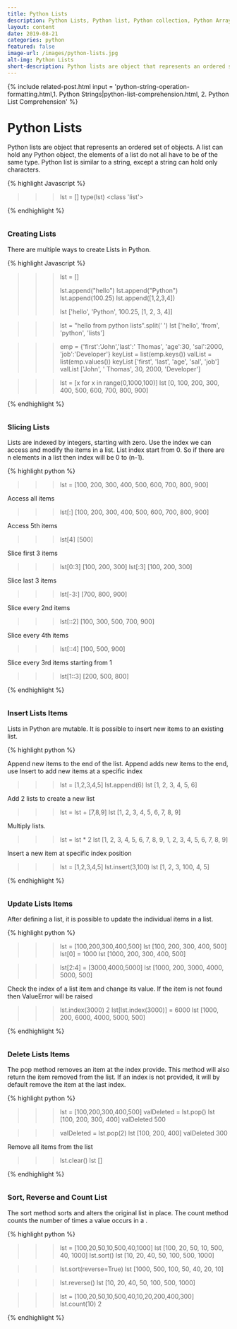 ```yaml
---
title: Python Lists
description: Python Lists, Python list, Python collection, Python Arrays, Python collection data types, list add, list remove, list pop(), delete list, Python copy list, list methods 
layout: content
date: 2019-08-21
categories: python
featured: false 
image-url: /images/python-lists.jpg
alt-img: Python Lists
short-description: Python lists are object that represents an ordered set of objects. A list can hold any Python object, the elements of a list do not all have to be of the same type. Python list is similar to a string, except a string can hold only characters
---
```


{%
include related-post.html
input = 
'python-string-operation-formatting.html,1. Python Strings|python-list-comprehension.html, 2. Python List Comprehension'
%}

<h1 style="padding-top: 60px; margin-top: -40px;">Python Lists</h1>

Python lists are object that represents an ordered set of objects. A list can hold any Python object, the elements of a list do not all have to be of the same type. Python list is similar to a string, except a string can hold only characters.


{% highlight Javascript %}

>>> lst = []
>>> type(lst)
<class 'list'>

{% endhighlight %}

<h3 style="padding-top: 60px; margin-top: -40px;">Creating Lists</h3>

There are multiple ways to create Lists in Python.

<div class="card">
<div class="card-body">
{% highlight Javascript %}

>>> lst = []
>>> 
>>> lst.append("hello")
>>> lst.append("Python")
>>> lst.append(100.25)
>>> lst.append([1,2,3,4])
>>> 
>>> lst
['hello', 'Python', 100.25, [1, 2, 3, 4]]

>>> lst = "hello from python lists".split(' ')
>>> lst
['hello', 'from', 'python', 'lists']


>>> emp = {'first':'John','last':' Thomas', 'age':30, 'sal':2000, 'job':'Developer'}
>>> keyList = list(emp.keys())
>>> valList = list(emp.values())
>>> keyList
['first', 'last', 'age', 'sal', 'job']
>>> valList
['John', ' Thomas', 30, 2000, 'Developer']

>>> lst = [x for x in range(0,1000,100)]
>>> lst
[0, 100, 200, 300, 400, 500, 600, 700, 800, 900]

{% endhighlight %}
</div>
</div>

<h3 style="padding-top: 60px; margin-top: -40px;">Slicing Lists</h3>

Lists are indexed by integers, starting with zero. Use the index we can access and modify the items in a list. List index start from 0. So if there are n elements in a list then index will be 0 to (n-1).

<div class="card">
<div class="card-body">
{% highlight python %}

>>> lst = [100, 200, 300, 400, 500, 600, 700, 800, 900]

Access all items
>>> lst[:]
[100, 200, 300, 400, 500, 600, 700, 800, 900]

Access 5th items
>>> lst[4]
[500]

Slice first 3 items
>>> lst[0:3]
[100, 200, 300]
>>> lst[:3]
[100, 200, 300]

Slice last 3 items
>>> lst[-3:]
[700, 800, 900]

Slice every 2nd items
>>> lst[::2]
[100, 300, 500, 700, 900]

Slice every 4th items
>>> lst[::4]
[100, 500, 900]

Slice every 3rd items starting from 1
>>> lst[1::3]
[200, 500, 800]

{% endhighlight %}
</div>
</div>

<h3 style="padding-top: 60px; margin-top: -40px;">Insert Lists Items</h3>

Lists in Python are mutable. It is possible to insert new items to an existing list.

<div class="card">
<div class="card-body">
{% highlight python %}

Append new items to the end of the list. Append adds new items to the end, use Insert to add new items at a specific index
>>> lst = [1,2,3,4,5]
>>> lst.append(6)
>>> lst
[1, 2, 3, 4, 5, 6]

Add 2 lists to create a new list
>>> lst = lst + [7,8,9]
>>> lst
[1, 2, 3, 4, 5, 6, 7, 8, 9]

Multiply lists.
>>> lst = lst * 2
>>> lst
[1, 2, 3, 4, 5, 6, 7, 8, 9, 1, 2, 3, 4, 5, 6, 7, 8, 9]

Insert a new item at specific index position
>>> lst = [1,2,3,4,5]
>>> lst.insert(3,100)
>>> lst
[1, 2, 3, 100, 4, 5]

{% endhighlight %}
</div>
</div>

<h3 style="padding-top: 60px; margin-top: -40px;">Update Lists Items</h3>

After defining a list, it is possible to update the individual items in a list.

<div class="card">
<div class="card-body">
{% highlight python %}

>>> lst = [100,200,300,400,500]
>>> lst
[100, 200, 300, 400, 500]
>>> lst[0] = 1000
>>> lst
[1000, 200, 300, 400, 500]

>>> lst[2:4] = [3000,4000,5000]
>>> lst
[1000, 200, 3000, 4000, 5000, 500]


Check the index of a list item and change its value. If the item is not found then ValueError will be raised
>>> lst.index(3000)
2
>>> lst[lst.index(3000)] = 6000
>>> lst
[1000, 200, 6000, 4000, 5000, 500]


{% endhighlight %}
</div>
</div>

<h3 style="padding-top: 60px; margin-top: -40px;">Delete Lists Items</h3>

The pop method removes an item at the index provide. This method will also return the item removed from the list. If an index is not provided, it will by default remove the item at the last index.

<div class="card">
<div class="card-body">
{% highlight python %}

>>> lst = [100,200,300,400,500]
>>> valDeleted = lst.pop()
>>> lst
[100, 200, 300, 400]
>>> valDeleted
500

>>> valDeleted = lst.pop(2)
>>> lst
[100, 200, 400]
>>> valDeleted
300

Remove all items from the list
>>> lst.clear()
>>> lst
[]


{% endhighlight %}
</div>
</div>



<h3 style="padding-top: 60px; margin-top: -40px;">Sort, Reverse and Count List</h3>

The sort method sorts and alters the original list in place. The count method counts the number of times a value occurs in a .

<div class="card">
<div class="card-body">
{% highlight python %}

>>> lst = [100,20,50,10,500,40,1000]
>>> lst
[100, 20, 50, 10, 500, 40, 1000]
>>> lst.sort()
>>> lst
[10, 20, 40, 50, 100, 500, 1000]


>>> lst.sort(reverse=True)
>>> lst
[1000, 500, 100, 50, 40, 20, 10]

>>> lst.reverse()
>>> lst
[10, 20, 40, 50, 100, 500, 1000]

>>> lst = [100,20,50,10,500,40,10,20,200,400,300]
>>> lst.count(10)
2

{% endhighlight %}
</div>
</div>